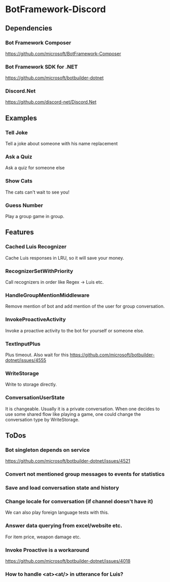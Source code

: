 # BotFramework-Discord

## Dependencies

### Bot Framework Composer

https://github.com/microsoft/BotFramework-Composer

### Bot Framework SDK for .NET

https://github.com/microsoft/botbuilder-dotnet

### Discord.Net

https://github.com/discord-net/Discord.Net

## Examples

### Tell Joke

Tell a joke about someone with his name replacement

### Ask a Quiz

Ask a quiz for someone else

### Show Cats

The cats can't wait to see you!

### Guess Number

Play a group game in group.

## Features

### Cached Luis Recognizer

Cache Luis responses in LRU, so it will save your money.

### RecognizerSetWithPriority

Call recognizers in order like Regex -> Luis etc.

### HandleGroupMentionMiddleware

Remove mention of bot and add mention of the user for group conversation.

### InvokeProactiveActivity

Invoke a proactive activity to the bot for yourself or someone else.

### TextInputPlus

Plus timeout. Also wait for this https://github.com/microsoft/botbuilder-dotnet/issues/4555

### WriteStorage

Write to storage directly.

### ConversationUserState

It is changeable. Usually it is a private conversation. When one decides to use some shared flow like playing a game, one could change the conversation type by WriteStorage.

## ToDos

### Bot singleton depends on service

https://github.com/microsoft/botbuilder-dotnet/issues/4521

### Convert not mentioned group messages to events for statistics

### Save and load conversation state and history

### Change locale for conversation (if channel doesn't have it)

We can also play foreign language tests with this.

### Answer data querying from excel/website etc.

For item price, weapon damage etc.

### Invoke Proactive is a workaround

https://github.com/microsoft/botbuilder-dotnet/issues/4018

### How to handle &lt;at&gt;&lt;at/&gt; in utterance for Luis?
